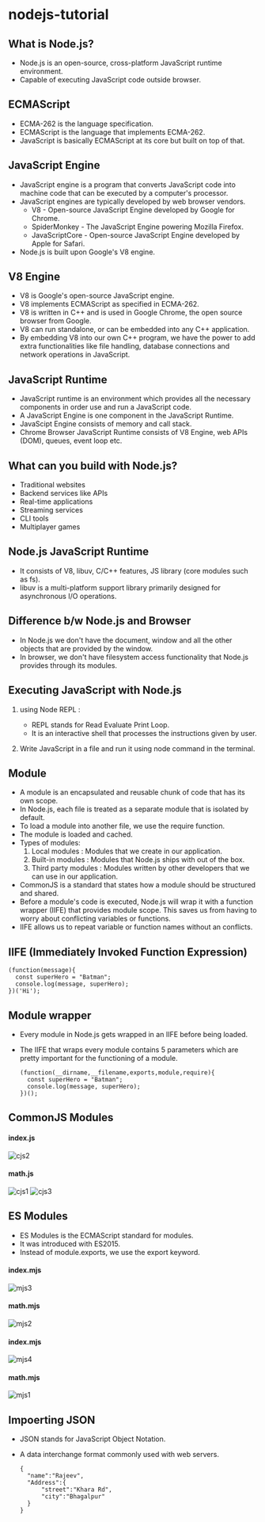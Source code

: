 # nodejs-tutorial

## What is Node.js?
- Node.js is an open-source, cross-platform JavaScript runtime environment.
- Capable of executing JavaScript code outside browser.
  
## ECMAScript
- ECMA-262 is the language specification.
- ECMAScript is the language that implements ECMA-262.
- JavaScript is basically ECMAScript at its core but built on top of that.

## JavaScript Engine
- JavaScript engine is a program that converts JavaScript code into machine code that can be executed by a computer's processor.
- JavaScript engines are typically developed by web browser vendors.
  - V8 - Open-source JavaScript Engine developed by Google for Chrome.
  - SpiderMonkey - The JavaScript Engine powering Mozilla Firefox.
  - JavaScriptCore - Open-source JavaScript Engine developed by Apple for Safari.
- Node.js is built upon Google's V8 engine.

## V8 Engine
- V8 is Google's open-source JavaScript engine.
- V8 implements ECMAScript as specified in ECMA-262.
- V8 is written in C++ and is used in Google Chrome, the open source browser from Google.
- V8 can run standalone, or can be embedded into any C++ application.
- By embedding V8 into our own C++ program, we have the power to add extra functionalities like file handling, database connections and network operations in JavaScript.

## JavaScript Runtime
- JavaScript runtime is an environment which provides all the necessary components in order use and run a JavaScript code.
- A JavaScript Engine is one component in the JavaScript Runtime.
- JavaScipt Engine consists of memory and call stack.
- Chrome Browser JavaScript Runtime consists of V8 Engine, web APIs (DOM), queues, event loop etc.

## What can you build with Node.js?
- Traditional websites
- Backend services like APIs
- Real-time applications
- Streaming services
- CLI tools
- Multiplayer games

## Node.js JavaScript Runtime 
- It consists of V8, libuv, C/C++ features, JS library (core modules such as fs).
- libuv is a multi-platform support library primarily designed for asynchronous I/O operations.

## Difference b/w Node.js and Browser
- In Node.js we don't have the document, window and all the other objects that are provided by the window.
- In browser, we don't have filesystem access functionality that Node.js provides through its modules.

## Executing JavaScript with Node.js
1. using Node REPL :
   - REPL stands for Read Evaluate Print Loop.
   - It is an interactive shell that processes the instructions given by user.
     
2. Write JavaScript in a file and run it using node command in the terminal.

## Module
- A module is an encapsulated and reusable chunk of code that has its own scope.
- In Node.js, each file is treated as a separate module that is isolated by default.
- To load a module into another file, we use the require function.
- The module is loaded and cached.
- Types of modules:
  1. Local modules : Modules that we create in our application.
  2. Built-in modules : Modules that Node.js ships with out of the box.
  3. Third party modules : Modules written by other developers that we can use in our application.
- CommonJS is a standard that states how a module should be structured and shared.
- Before a module's code is executed, Node.js will wrap it with a function wrapper (IIFE) that provides module scope. This saves us from having to worry about conflicting variables or functions.
- IIFE allows us to repeat variable or function names without an conflicts.

## IIFE (Immediately Invoked Function Expression)

    (function(message){
      const superHero = "Batman";
      console.log(message, superHero);
    })('Hi');

## Module wrapper

- Every module in Node.js gets wrapped in an IIFE before being loaded.
- The IIFE that wraps every module contains 5 parameters which are pretty important for the functioning of a module.
  
      (function(__dirname,__filename,exports,module,require){
        const superHero = "Batman";
        console.log(message, superHero);
      })();

## CommonJS Modules

#### index.js
![cjs2](https://github.com/RajeevRanjan5642/nodejs-tutorial/blob/main/cjs2.png)

#### math.js
![cjs1](https://github.com/RajeevRanjan5642/nodejs-tutorial/blob/main/cjs1.png)
![cjs3](https://github.com/RajeevRanjan5642/nodejs-tutorial/blob/main/cjs3.png)

## ES Modules
- ES Modules is the ECMAScript standard for modules.
- It was introduced with ES2015.
- Instead of module.exports, we use the export keyword.

#### index.mjs
![mjs3](https://github.com/RajeevRanjan5642/nodejs-tutorial/blob/main/mjs3.png)

#### math.mjs
![mjs2](https://github.com/RajeevRanjan5642/nodejs-tutorial/blob/main/mjs2.png)

#### index.mjs
![mjs4](https://github.com/RajeevRanjan5642/nodejs-tutorial/blob/main/mjs4.png)

#### math.mjs
![mjs1](https://github.com/RajeevRanjan5642/nodejs-tutorial/blob/main/mjs1.png)

## Impoerting JSON
- JSON stands for JavaScript Object Notation.
- A data interchange format commonly used with web servers.

      {
        "name":"Rajeev",
        "Address":{
            "street":"Khara Rd",
            "city":"Bhagalpur"
        }
      }

  



